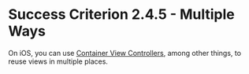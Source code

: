 # Success Criterion 2.4.5 - Multiple Ways

On iOS, you can use [Container View Controllers](https://developer.apple.com/library/archive/featuredarticles/ViewControllerPGforiPhoneOS/ImplementingaContainerViewController.html), among other things, to reuse views in multiple places.